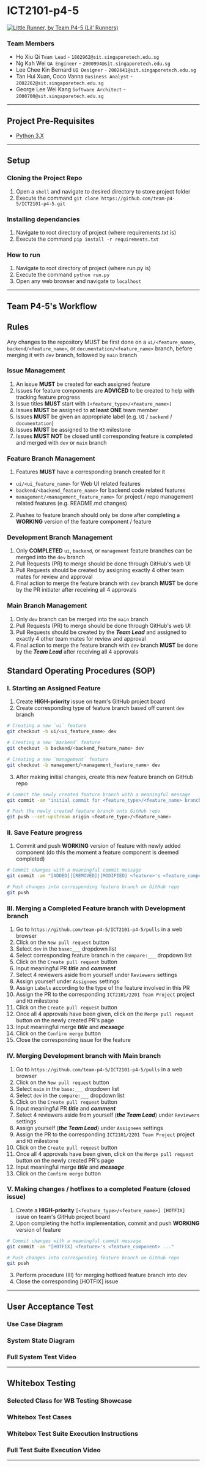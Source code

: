 # ICT2101-p4-5
[![Little Runner, by Team P4-5 (Lil' Runners)](https://pimp-my-readme.webapp.io/pimp-my-readme/wavy-banner?subtitle=by%20Team%20P4-5%20Lil'%20Runners&title=Little%20Runner)](#)

### Team Members
- Ho Xiu Qi                   ```Team Lead``` - ```1802962@sit.singaporetech.edu.sg```
- Ng Kah Wei                  ```QA Engineer``` - ```2000994@sit.singaporetech.edu.sg```
- Lee Chee Kin Bernard        ```UI Designer``` - ```2002641@sit.singaporetech.edu.sg```
- Tan Hui Xuan, Coco Vanna    ```Business Analyst``` - ```2002262@sit.singaporetech.edu.sg```
- George Lee Wei Kang         ```Software Architect``` - ```2000700@sit.singaporetech.edu.sg```

---

## Project Pre-Requisites
- [Python 3.X](https://www.python.org/downloads/)

---

## Setup

### Cloning the Project Repo
1. Open a `shell` and navigate to desired directory to store project folder
2. Execute the command `git clone https://github.com/team-p4-5/ICT2101-p4-5.git`

### Installing dependancies
1. Navigate to root directory of project (where requirements.txt is)
2. Execute the command `pip install -r requirements.txt`

### How to run
1. Navigate to root directory of project (where run.py is)
2. Execute the command `python run.py`
3. Open any web browser and navigate to `localhost`

---

## Team P4-5's Workflow
## Rules
Any changes to the repository MUST be first done on a `ui/<feature_name>`, `backend/<feature_name>`, or `documentation/<feature_name>` branch, before merging it with `dev` branch, followed by `main` branch
### Issue Management
1. An issue **MUST** be created for each assigned feature
2. Issues for feature components are **ADVICED** to be created to help with tracking feature progress
3. Issue titles **MUST** start with `[<feature_type>/<feature_name>]`
4. Issues **MUST** be assigned to **at least ONE** team member
5. Issues **MUST** be given an appropriate label (e.g. `UI` / `backend` / `documentation`)
6. Issues **MUST** be assigned to the `M3` milestone
7. Issues **MUST NOT** be closed until corresponding feature is completed and merged with `dev` or `main` branch
### Feature Branch Management
1. Features **MUST** have a corresponding branch created for it
- `ui/<ui_feature_name>` for Web UI related features
- `backend/<backend_feature_name>` for backend code related features
- `management/<management_feature_name>` for project / repo management related features (e.g. README.md changes)
2. Pushes to feature branch should only be done after completing a **WORKING** version of the feature component / feature
### Development Branch Management
1. Only **COMPLETED** `ui`, `backend`, or `management` feature branches can be merged into the `dev` branch
2. Pull Requests (PR) to merge should be done through GitHub's web UI
3. Pull Requests should be created by assigning exactly 4 other team mates for review and approval
4. Final action to merge the feature branch with `dev` branch **MUST** be done by the PR initiater after receiving all 4 approvals
### Main Branch Management
1. Only `dev` branch can be merged into the `main` branch
2. Pull Requests (PR) to merge should be done through GitHub's web UI
3. Pull Requests should be created by the **_Team Lead_** and assigned to exactly 4 other team mates for review and approval
4. Final action to merge the feature branch with `dev` branch **MUST** be done by the **_Team Lead_** after receiving all 4 approvals

## Standard Operating Procedures (SOP)
### I. Starting an Assigned Feature
1. Create **HIGH-priority** issue on team's GitHub project board
2. Create corresponding type of feature branch based off current `dev` branch
```bash
# Creating a new `ui` feature
git checkout -b ui/<ui_feature_name> dev

# Creating a new `backend` feature
git checkout -b backend/<backend_feature_name> dev

# Creating a new `management` feature
git checkout -b management/<management_feature_name> dev
```
3. After making initial changes, create this new feature branch on GitHub repo
```bash
# Commit the newly created feature branch with a meaningful message
git commit -am "initial commit for <feature_type>/<feature_name> branch"

# Push the newly created feature branch onto GitHub repo
git push --set-upstream origin <feature_type>/<feature_name>
```
### II. Save Feature progress
1. Commit and push **WORKING** version of feature with newly added component (do this the moment a feature component is deemed completed)
```bash
# Commit changes with a meaningful commit message
git commit -am "[ADDED]|[REMOVED]|[MODIFIED] <feature>'s <feature_component> ..."

# Push changes into corresponding feature branch on GitHub repo
git push
```
### III. Merging a Completed Feature branch with Development branch
1. Go to `https://github.com/team-p4-5/ICT2101-p4-5/pulls` in a web browser
2. Click on the `New pull request` button
3. Select `dev` in the `base:___` dropdown list
4. Select corresponding feature branch in the `compare:___` dropdown list
5. Click on the `Create pull request` button
6. Input meaningful PR **_title_** and **_comment_**
7. Select 4 reviewers aside from yourself under `Reviewers` settings
8. Assign yourself under `Assignees` settings
9. Assign `Labels` according to the type of the feature involved in this PR
10. Assign the PR to the corresponding `ICT2101/2201 Team Project` project and `M3` milestone
11. Click on the `Create pull request` button
12. Once all 4 approvals have been given, click on the `Merge pull request` button on the newly created PR's page
13. Input meaningful merge **_title_** and **_message_**
14. Click on the `Confirm merge` button
15. Close the corresponding issue for the feature

### IV. Merging Development branch with Main branch
1. Go to `https://github.com/team-p4-5/ICT2101-p4-5/pulls` in a web browser
2. Click on the `New pull request` button
3. Select `main` in the `base:___` dropdown list
4. Select `dev` in the `compare:___` dropdown list
5. Click on the `Create pull request` button
6. Input meaningful PR **_title_** and **_comment_**
7. Select 4 reviewers aside from yourself (**_the Team Lead_**) under `Reviewers` settings
8. Assign yourself (**_the Team Lead_**) under `Assignees` settings
9. Assign the PR to the corresponding `ICT2101/2201 Team Project` project and `M3` milestone
10. Click on the `Create pull request` button
11. Once all 4 approvals have been given, click on the `Merge pull request` button on the newly created PR's page
12. Input meaningful merge **_title_** and **_message_**
13. Click on the `Confirm merge` button


### V. Making changes / hotfixes to a completed Feature (closed issue)
1. Create a **HIGH-priority** `[<feature_type>/<feature_name>] [HOTFIX]` issue on team's GitHub project board
2. Upon completing the hotfix implementation, commit and push **WORKING** version of feature
```bash
# Commit changes with a meaningful commit message
git commit -am "[HOTFIX] <feature>'s <feature_component> ..."

# Push changes into corresponding feature branch on GitHub repo
git push
```
3. Perform procedure (III) for merging hotfixed feature branch into dev
4. Close the corresponding [HOTFIX] issue

---
## User Acceptance Test
### Use Case Diagram
### System State Diagram
### Full System Test Video

---
## Whitebox Testing
### Selected Class for WB Testing Showcase
### Whitebox Test Cases
### Whitebox Test Suite Execution Instructions
### Full Test Suite Execution Video
___
